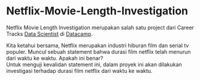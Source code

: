 # Netflix-Movie-Length-Investigation
Netflix Movie Length Investigation merupakan salah satu project dari Career Tracks <a href="https://app.datacamp.com/learn/career-tracks/data-scientist-with-python?version=5" target="_blank">Data Scientist</a> di <a href="https://app.datacamp.com/learn" target="_blank">Datacamp</a>. <br/>


Kita ketahui bersama, Netflix merupakan industri hiburan film dan serial tv populer. Muncul sebuah statement bahwa durasi film netflix telah menurun dari waktu ke waktu. Apakah ini benar? <br/> Untuk menguji kevalidan statement ini, dalam proyek ini akan dilakukan investigasi terhadap durasi film netflix dari waktu ke waktu. 


